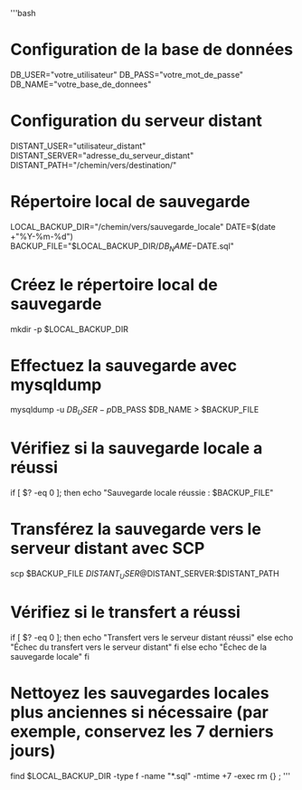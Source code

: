 '''bash

# Configuration de la base de données

DB_USER="votre_utilisateur"
DB_PASS="votre_mot_de_passe"
DB_NAME="votre_base_de_donnees"

# Configuration du serveur distant

DISTANT_USER="utilisateur_distant"
DISTANT_SERVER="adresse_du_serveur_distant"
DISTANT_PATH="/chemin/vers/destination/"

# Répertoire local de sauvegarde

LOCAL_BACKUP_DIR="/chemin/vers/sauvegarde_locale"
DATE=$(date +"%Y-%m-%d")
BACKUP_FILE="$LOCAL_BACKUP_DIR/$DB_NAME-$DATE.sql"

# Créez le répertoire local de sauvegarde

mkdir -p $LOCAL_BACKUP_DIR

# Effectuez la sauvegarde avec mysqldump

mysqldump -u $DB_USER -p$DB_PASS $DB_NAME > $BACKUP_FILE

# Vérifiez si la sauvegarde locale a réussi

if [ $? -eq 0 ]; then
echo "Sauvegarde locale réussie : $BACKUP_FILE"

# Transférez la sauvegarde vers le serveur distant avec SCP

scp $BACKUP_FILE $DISTANT_USER@$DISTANT_SERVER:$DISTANT_PATH

# Vérifiez si le transfert a réussi

if [ $? -eq 0 ]; then
echo "Transfert vers le serveur distant réussi"
else
echo "Échec du transfert vers le serveur distant"
fi
else
echo "Échec de la sauvegarde locale"
fi

# Nettoyez les sauvegardes locales plus anciennes si nécessaire (par exemple, conservez les 7 derniers jours)

find $LOCAL_BACKUP_DIR -type f -name "\*.sql" -mtime +7 -exec rm {} \;
'''
